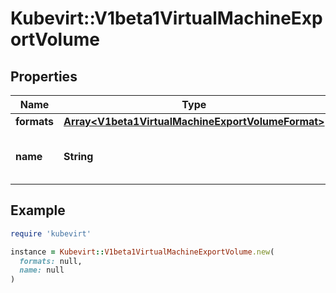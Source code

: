 # Kubevirt::V1beta1VirtualMachineExportVolume

## Properties

| Name | Type | Description | Notes |
| ---- | ---- | ----------- | ----- |
| **formats** | [**Array&lt;V1beta1VirtualMachineExportVolumeFormat&gt;**](V1beta1VirtualMachineExportVolumeFormat.md) |  | [optional] |
| **name** | **String** | Name is the name of the exported volume | [default to &#39;&#39;] |

## Example

```ruby
require 'kubevirt'

instance = Kubevirt::V1beta1VirtualMachineExportVolume.new(
  formats: null,
  name: null
)
```

